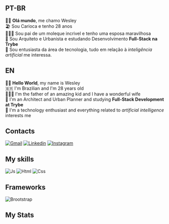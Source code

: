 ## PT-BR

👋🏻 <strong>Olá mundo</strong>, me chamo Wesley <br>
:beach_umbrella: Sou Carioca e tenho 28 anos <br>
:family_man_woman_boy: Sou pai de um moleque incrivel e tenho uma esposa maravilhosa <br>
:construction_worker: Sou Arquiteto e Urbanista e estudando Desenvolvimento <strong> Full-Stack na Trybe </strong><br>
:robot: Sou entusiasta da área de tecnologia, tudo em relação à <em>inteligência artificial</em> me interessa. <br>


## EN

👋🏻 <strong>Hello World</strong>, my name is Wesley <br>
:brazil: I'm Brazilian and I'm 28 years old <br>
:family_man_woman_boy: I'm the father of an amazing kid and I have a wonderful wife <br>
:construction_worker: I'm an Architect and Urban Planner and studying <strong>Full-Stack Development at Trybe </strong><br>
:robot: I'm a technology enthusiast and everything related to <em>artificial intelligence</em> interests me <br>
## Contacts

[![Gmail](https://img.shields.io/badge/Gmail-D14836?style=for-the-badge&logo=gmail&logoColor=white)](wesleyguedes@gmail.com)
[![Linkedin](https://img.shields.io/badge/LinkedIn-0077B5?style=for-the-badge&logo=linkedin&logoColor=white)](https://www.linkedin.com/in/wesley-guedes-23369a171/)
[![Instagram](https://img.shields.io/badge/Instagram-E4405F?style=for-the-badge&logo=instagram&logoColor=white)](https://www.instagram.com/wesley_guedes_rj/) <br>
## My skills
![Js](https://img.shields.io/badge/JavaScript-323330?style=for-the-badge&logo=javascript&logoColor=F7DF1E)
![Html](https://img.shields.io/badge/HTML5-E34F26?style=for-the-badge&logo=html5&logoColor=white)
![Css](https://img.shields.io/badge/CSS3-1572B6?style=for-the-badge&logo=css3&logoColor=white)

## Frameworks
![Brootstrap](https://img.shields.io/badge/Bootstrap-563D7C?style=for-the-badge&logo=bootstrap&logoColor=whit)

## My Stats


